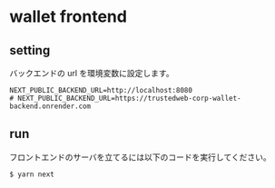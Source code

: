 # wallet frontend

## setting

バックエンドの url を環境変数に設定します。

```.env
NEXT_PUBLIC_BACKEND_URL=http://localhost:8080
# NEXT_PUBLIC_BACKEND_URL=https://trustedweb-corp-wallet-backend.onrender.com
```

## run

フロントエンドのサーバを立てるには以下のコードを実行してください。

```
$ yarn next
```
